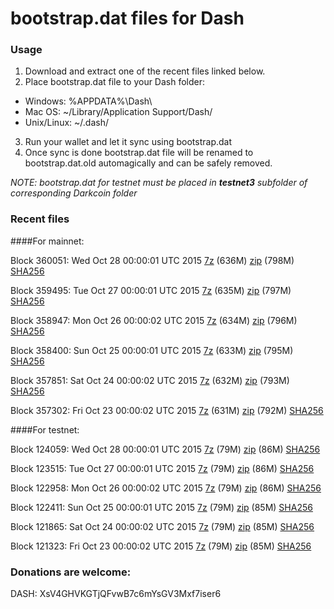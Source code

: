# bootstrap.dat files for Dash

### Usage

1. Download and extract one of the recent files linked below.
2. Place bootstrap.dat file to your Dash folder:
 - Windows: %APPDATA%\Dash\
 - Mac OS: ~/Library/Application Support/Dash/
 - Unix/Linux: ~/.dash/
3. Run your wallet and let it sync using bootstrap.dat
4. Once sync is done bootstrap.dat file will be renamed to bootstrap.dat.old automagically and can be safely removed.

_NOTE: bootstrap.dat for testnet must be placed in **testnet3** subfolder of corresponding Darkcoin folder_

### Recent files

####For mainnet:

Block 360051: Wed Oct 28 00:00:01 UTC 2015 [7z](https://transfer.sh/HHDaV/bootstrap.dat.20151028.7z) (636M) [zip](https://transfer.sh/hhIU0/bootstrap.dat.20151028.zip) (798M) [SHA256](https://transfer.sh/17hqPp/sha256.txt)

Block 359495: Tue Oct 27 00:00:01 UTC 2015 [7z](https://transfer.sh/m4Evm/bootstrap.dat.20151027.7z) (635M) [zip](https://transfer.sh/mGfqU/bootstrap.dat.20151027.zip) (797M) [SHA256](https://transfer.sh/zCwLl/sha256.txt)

Block 358947: Mon Oct 26 00:00:02 UTC 2015 [7z](https://transfer.sh/JVaS0/bootstrap.dat.20151026.7z) (634M) [zip](https://transfer.sh/lkqNM/bootstrap.dat.20151026.zip) (796M) [SHA256](https://transfer.sh/hvBJX/sha256.txt)

Block 358400: Sun Oct 25 00:00:01 UTC 2015 [7z](https://transfer.sh/XOXPK/bootstrap.dat.20151025.7z) (633M) [zip](https://transfer.sh/zZggx/bootstrap.dat.20151025.zip) (795M) [SHA256](https://transfer.sh/IIvnU/sha256.txt)

Block 357851: Sat Oct 24 00:00:02 UTC 2015 [7z](https://transfer.sh/1gcOIv/bootstrap.dat.20151024.7z) (632M) [zip](https://transfer.sh/8GyBP/bootstrap.dat.20151024.zip) (793M) [SHA256](https://transfer.sh/v3iOo/sha256.txt)

Block 357302: Fri Oct 23 00:00:02 UTC 2015 [7z](https://transfer.sh/LZBxb/bootstrap.dat.20151023.7z) (631M) [zip](https://transfer.sh/7Hlyd/bootstrap.dat.20151023.zip) (792M) [SHA256](https://transfer.sh/rTXlm/sha256.txt)

####For testnet:

Block 124059: Wed Oct 28 00:00:01 UTC 2015 [7z](https://transfer.sh/owaAn/bootstrap.dat.20151028.7z) (79M) [zip](https://transfer.sh/pCPZs/bootstrap.dat.20151028.zip) (86M) [SHA256](https://transfer.sh/Or0rh/sha256.txt)

Block 123515: Tue Oct 27 00:00:01 UTC 2015 [7z](https://transfer.sh/Uzoas/bootstrap.dat.20151027.7z) (79M) [zip](https://transfer.sh/9hNSJ/bootstrap.dat.20151027.zip) (86M) [SHA256](https://transfer.sh/6jSTs/sha256.txt)

Block 122958: Mon Oct 26 00:00:02 UTC 2015 [7z](https://transfer.sh/5U2de/bootstrap.dat.20151026.7z) (79M) [zip](https://transfer.sh/ilyYG/bootstrap.dat.20151026.zip) (86M) [SHA256](https://transfer.sh/1yUEP/sha256.txt)

Block 122411: Sun Oct 25 00:00:01 UTC 2015 [7z](https://transfer.sh/YUZhn/bootstrap.dat.20151025.7z) (79M) [zip](https://transfer.sh/QRBIP/bootstrap.dat.20151025.zip) (85M) [SHA256](https://transfer.sh/TPRVr/sha256.txt)

Block 121865: Sat Oct 24 00:00:02 UTC 2015 [7z](https://transfer.sh/1fG9Js/bootstrap.dat.20151024.7z) (79M) [zip](https://transfer.sh/18cHQN/bootstrap.dat.20151024.zip) (85M) [SHA256](https://transfer.sh/gORF5/sha256.txt)

Block 121323: Fri Oct 23 00:00:02 UTC 2015 [7z](https://transfer.sh/17uZri/bootstrap.dat.20151023.7z) (79M) [zip](https://transfer.sh/S9GZh/bootstrap.dat.20151023.zip) (85M) [SHA256](https://transfer.sh/y9XYH/sha256.txt)

### Donations are welcome:

DASH: XsV4GHVKGTjQFvwB7c6mYsGV3Mxf7iser6
